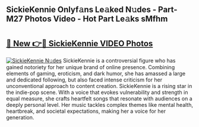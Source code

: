 ## SickieKennie Onlyf𝚊ns Le𝚊ked N𝚞des - Part-M27 Photos Video - Hot Part Le𝚊ks sMfhm

# <h2><a href="http://ab86629.deff.icu/?id=SickieKennie">🔗 New 👉🔴 SickieKennie VIDEO Photos</a></h2>

[![SickieKennie N𝚞des](https://i.imgur.com/rIISA9y.gif)](http://ab86629.deff.icu/?id=SickieKennie)
SickieKennie is a controversial figure who has gained notoriety for her unique brand of online presence. Combining elements of gaming, eroticism, and dark humor, she has amassed a large and dedicated following, but also faced intense criticism for her unconventional approach to content creation. SickieKennie is a rising star in the indie-pop scene. With a voice that evokes vulnerability and strength in equal measure, she crafts heartfelt songs that resonate with audiences on a deeply personal level. Her music tackles complex themes like mental health, heartbreak, and societal expectations, making her a voice for her generation.
